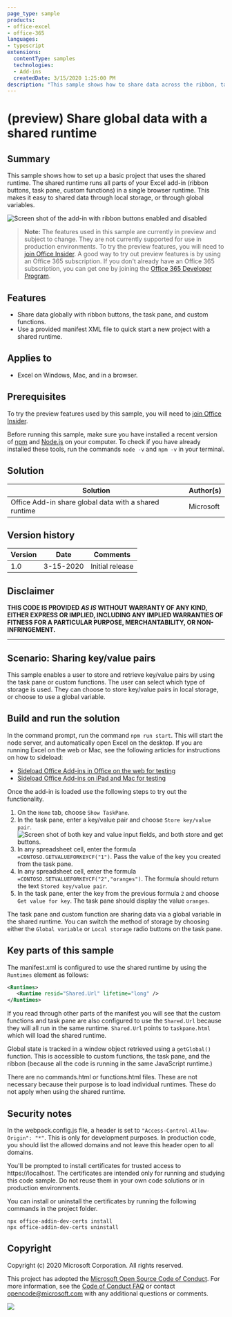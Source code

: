 ```yaml
---
page_type: sample
products:
- office-excel
- office-365
languages:
- typescript
extensions:
  contentType: samples
  technologies:
  - Add-ins
  createdDate: 3/15/2020 1:25:00 PM
description: "This sample shows how to share data across the ribbon, task pane, and custom functions."
---
```


# (preview) Share global data with a shared runtime

## Summary

This sample shows how to set up a basic project that uses the shared runtime. The shared runtime runs all parts of your Excel add-in (ribbon buttons, task pane, custom functions) in a single browser runtime. This makes it easy to shared data through local storage, or through global variables.

![Screen shot of the add-in with ribbon buttons enabled and disabled](excel-shared-runtime-global.png)

> **Note:** The features used in this sample are currently in preview and subject to change. They are not currently supported for use in production environments. To try the preview features, you will need to [join Office Insider](https://insider.office.com/join). A good way to try out preview features is by using an Office 365 subscription. If you don't already have an Office 365 subscription, you can get one by joining the [Office 365 Developer Program](https://developer.microsoft.com/office/dev-program).

## Features

- Share data globally with ribbon buttons, the task pane, and custom functions.
- Use a provided manifest XML file to quick start a new project with a shared runtime.

## Applies to

-  Excel on Windows, Mac, and in a browser.

## Prerequisites

To try the preview features used by this sample, you will need to [join Office Insider](https://insider.office.com/join).

Before running this sample, make sure you have installed a recent version of [npm](https://www.npmjs.com/get-npm) and [Node.js](https://nodejs.org/en/) on your computer. To check if you have already installed these tools, run the commands `node -v` and `npm -v` in your terminal.

## Solution

Solution | Author(s)
---------|----------
Office Add-in share global data with a shared runtime | Microsoft

## Version history

Version  | Date | Comments
---------| -----| --------
1.0 | 3-15-2020 | Initial release

## Disclaimer

**THIS CODE IS PROVIDED *AS IS* WITHOUT WARRANTY OF ANY KIND, EITHER EXPRESS OR IMPLIED, INCLUDING ANY IMPLIED WARRANTIES OF FITNESS FOR A PARTICULAR PURPOSE, MERCHANTABILITY, OR NON-INFRINGEMENT.**

----------

## Scenario: Sharing key/value pairs

This sample enables a user to store and retrieve key/value pairs by using the task pane or custom functions. The user can select which type of storage is used. They can choose to store key/value pairs in local storage, or choose to use a global variable.

## Build and run the solution

In the command prompt, run the command `npm run start`. This will start the node server, and automatically open Excel on the desktop.
If you are running Excel on the web or Mac, see the following articles for instructions on how to sideload:

- [Sideload Office Add-ins in Office on the web for testing](https://docs.microsoft.com/office/dev/add-ins/testing/sideload-office-add-ins-for-testing) 
- [Sideload Office Add-ins on iPad and Mac for testing](https://docs.microsoft.com/office/dev/add-ins/testing/sideload-an-office-add-in-on-ipad-and-mac)

Once the add-in is loaded use the following steps to try out the functionality.

1. On the `Home` tab, choose `Show TaskPane`.
2. In the task pane, enter a key/value pair and choose `Store key/value pair`.
![Screen shot of both key and value input fields, and both store and get buttons.](task-pane-buttons.png)
3. In any spreadsheet cell, enter the formula `=CONTOSO.GETVALUEFORKEYCF("1")`. Pass the value of the key you created from the task pane.
4. In any spreadsheet cell, enter the formula `=CONTOSO.SETVALUEFORKEYCF("2","oranges")`. The formula should return the text `Stored key/value pair`.
5. In the task pane, enter the key from the previous formula `2` and choose `Get value for key`. The task pane should display the value `oranges`.

The task pane and custom function are sharing data via a global variable in the shared runtime. You can switch the method of storage by choosing either the `Global variable` or `Local storage` radio buttons on the task pane.

## Key parts of this sample

The manifest.xml is configured to use the shared runtime by using the `Runtimes` element as follows:

```xml
<Runtimes>
   <Runtime resid="Shared.Url" lifetime="long" />
</Runtimes>
```

If you read through other parts of the manifest you will see that the custom functions and task pane are also configured to use the `Shared.Url` because they will all run in the same runtime. `Shared.Url` points to `taskpane.html` which will load the shared runtime.

Global state is tracked in a window object retrieved using a `getGlobal()` function. This is accessible to custom functions, the task pane, and the ribbon (because all the code is running in the same JavaScript runtime.) 

There are no commands.html or functions.html files. These are not necessary because their purpose is to load individual runtimes. These do not apply when using the shared runtime.

## Security notes

In the webpack.config.js file, a header is set to `"Access-Control-Allow-Origin": "*"`. This is only for development purposes. In production code, you should list the allowed domains and not leave this header open to all domains.

You'll be prompted to install certificates for trusted access to https://localhost. The certificates are intended only for running and studying this code sample. Do not reuse them in your own code solutions or in production environments.

You can install or uninstall the certificates by running the following commands in the project folder.

```
npx office-addin-dev-certs install
npx office-addin-dev-certs uninstall
```

## Copyright

Copyright (c) 2020 Microsoft Corporation. All rights reserved.

This project has adopted the [Microsoft Open Source Code of Conduct](https://opensource.microsoft.com/codeofconduct/). For more information, see the [Code of Conduct FAQ](https://opensource.microsoft.com/codeofconduct/faq/) or contact [opencode@microsoft.com](mailto:opencode@microsoft.com) with any additional questions or comments.

<img src="https://telemetry.sharepointpnp.com/officedev/samples/excel-shared-runtime-global-state" />
